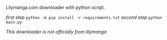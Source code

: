 Lilymanga.com downloader with python script.


*first step*
``python -m pip install -r requirements.txt``
*second step*
``python main.py``


*This downloader is not officially from lilymanga*